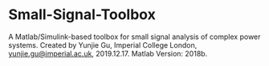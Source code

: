 # Small-Signal-Toolbox
A Matlab/Simulink-based toolbox for small signal analysis of complex power systems.
Created by Yunjie Gu, Imperial College London, yunjie.gu@imperial.ac.uk, 2019.12.17.
Matlab Version: 2018b.
